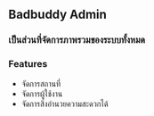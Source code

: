## Badbuddy Admin
### เป็นส่วนที่จัดการภาพรวมของระบบทั้งหมด

### Features
- จัดการสถานที่
- จัดการผู้ใช้งาน
- จัดการสิ่งอำนวยความสะดวกได้